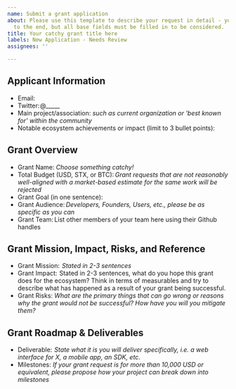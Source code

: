 ```yaml
---
name: Submit a grant application
about: Please use this template to describe your request in detail - you may add sections
  to the end, but all base fields must be filled in to be considered.
title: Your catchy grant title here
labels: New Application - Needs Review
assignees: ''

---
```


## Applicant Information                
- Email: 
- Twitter: @_____
- Main project/association: _such as current organization or 'best known for' within the community_
- Notable ecosystem achievements or impact (limit to 3 bullet points): 

## Grant Overview
- Grant Name:   _Choose something catchy!_
- Total Budget (USD, STX, or BTC):  _Grant requests that are not reasonably well-aligned with a market-based estimate for the same work will be rejected_
- Grant Goal (in one sentence): 
- Grant Audience:  _Developers, Founders, Users, etc., please be as specific as you can_
- Grant Team:  List other members of your team here using their Github handles

## Grant Mission, Impact, Risks, and Reference
- Grant Mission:    _Stated in 2-3 sentences_
- Grant Impact:    Stated in 2-3 sentences, what do you hope this grant does for the ecosystem? Think in terms of measurables and try to describe what has happened as a result of your grant being successful. 
- Grant Risks: _What are the primary things that can go wrong or reasons why the grant would not be successful? How have you will you mitigate them?_

## Grant Roadmap & Deliverables
- Deliverable:  _State what it is you will deliver specifically, i.e. a web interface for X, a mobile app, an SDK, etc._
- Milestones: _If your grant request is for more than 10,000 USD or equivalent, please propose how your project can break down into milestones_
